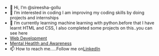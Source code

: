 - 👋 Hi, I’m @sireesha-gollu
- 👀 I’m interested in coding I am improving my coding skills by doing projects and internships
- 🌱 I’m currently learning machine learning with python.before that I have learnt HTML and CSS, I also completed some projects on this..you can see here <li><a href="https://github.com/sireesha-gollu/web-development.github.io">Web Development</a><li><a href="https://github.com/sireesha-gollu/Hackon2.0">Mental Heatlth and Awareness</a>
- 📫 How to reach me.....Follow me on<ui><a href="https://www.linkedin.com/in/sireesha-gollu-30a2161ab/">LinkedIn</a>

<!---
sireesha-gollu/sireesha-gollu is a ✨ special ✨ repository because its `README.md` (this file) appears on your GitHub profile.
You can click the Preview link to take a look at your changes.
--->
